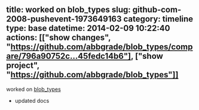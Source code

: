 title: worked on blob_types
slug: github-com-2008-pushevent-1973649163
category: timeline
type: base
datetime: 2014-02-09 10:22:40
actions: [["show changes", "https://github.com/abbgrade/blob_types/compare/796a90752c...45fedc14b6"], ["show project", "https://github.com/abbgrade/blob_types"]]
---
worked on [blob_types](https://github.com/abbgrade/blob_types)

 - updated docs
